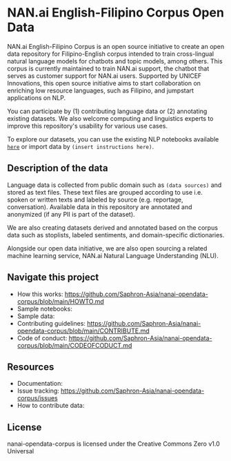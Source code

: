 # NAN.ai English-Filipino Corpus Open Data

NAN.ai English-Filipino Corpus is an open source initiative to create an open data repository for Filipino-English corpus intended to train cross-lingual natural language models for chatbots and topic models, among others. This corpus is currently maintained to train NAN.ai support, the chatbot that serves as customer support for NAN.ai users. Supported by UNICEF Innovations, this open source initiative aims to start collaboration on enriching low resource languages, such as Filipino, and jumpstart applications on NLP.

You can participate by (1) contributing language data or (2) annotating existing datasets. We also welcome computing and linguistics experts to improve this repository's usability for various use cases.

To explore our datasets, you can use the existing NLP notebooks available [`here`](#code) or import data by ``(insert instructions here)``.

## Description of the data
Language data is collected from public domain such as ``(data sources)`` and stored as text files. These text files are grouped according to use i.e. spoken or written texts and labeled by source (e.g. reportage, conversation). Available data in this repository are annotated and anonymized (if any PII is part of the dataset).

We are also creating datasets derived and annotated based on the corpus data such as stoplists, labeled sentiments, and domain-specific dictionaries.

Alongside our open data initiative, we are also open sourcing a related machine learning service, NAN.ai Natural Language Understanding (NLU). 

## Navigate this project
* How this works: <https://github.com/Saphron-Asia/nanai-opendata-corpus/blob/main/HOWTO.md>
* Sample notebooks: <link>
* Sample data: <link>
* Contributing guidelines: <https://github.com/Saphron-Asia/nanai-opendata-corpus/blob/main/CONTRIBUTE.md> 
* Code of conduct: <https://github.com/Saphron-Asia/nanai-opendata-corpus/blob/main/CODEOFCODUCT.md>

## Resources
* Documentation: <link>
* Issue tracking: <https://github.com/Saphron-Asia/nanai-opendata-corpus/issues>
* How to contribute data: <link>

## License
nanai-opendata-corpus is licensed under the Creative Commons Zero v1.0 Universal
